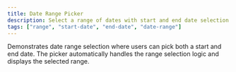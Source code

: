```yaml
---
title: Date Range Picker
description: Select a range of dates with start and end date selection.
tags: ["range", "start-date", "end-date", "date-range"]
---
```


Demonstrates date range selection where users can pick both a start and end date. The picker automatically handles the range selection logic and displays the selected range.
